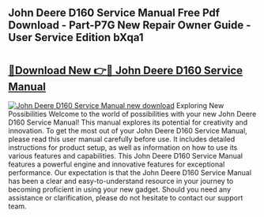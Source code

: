 ## John Deere D160 Service Manual Free Pdf Download - Part-P7G New Repair Owner Guide - User Service Edition bXqa1

# <h2><a href="http://bc95235.oget.top/?id=John+Deere+D160+Service+Manual">🔗Download New 👉🔴 John Deere D160 Service Manual</a></h2>

[![John Deere D160 Service Manual new download](https://i.imgur.com/5g1atiW.png)](http://bc95235.oget.top/?id=John+Deere+D160+Service+Manual)
Exploring New Possibilities Welcome to the world of possibilities with your new John Deere D160 Service Manual! This manual explores its potential for creativity and innovation. To get the most out of your John Deere D160 Service Manual, please read this user manual carefully before use. It includes detailed instructions for product setup, as well as information on how to use its various features and capabilities. This John Deere D160 Service Manual features a powerful engine and innovative features for exceptional performance. Our expectation is that the John Deere D160 Service Manual has been a clear and easy-to-understand resource in your journey to becoming proficient in using your new gadget. Should you need any assistance or clarification, please do not hesitate to contact our support team.
